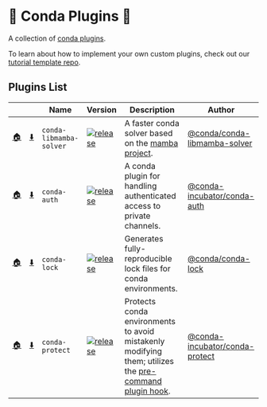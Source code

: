 # 🔌 Conda Plugins 🔌

A collection of [conda plugins](https://docs.conda.io/projects/conda/en/latest/dev-guide/plugins/index.html).

To learn about how to implement your own custom plugins, check out our [tutorial template repo](https://github.com/conda/conda-plugin-template).

## Plugins List

<!-- PLUGIN_LIST -->
| &nbsp; | &nbsp; | Name  | Version | Description | Author |
| ----- | ----- | ----- | ----- | ----- | ----- |
| [🏠](https://github.com/conda/conda-libmamba-solver) | [⬇️](https://anaconda.org/main/conda-libmamba-solver) | `conda-libmamba-solver` | [![release][libmamba-shield]][libmamba-releases] | A faster conda solver based on the [mamba project][mamba project]. | [@conda/conda-libmamba-solver][libmamba-contributors] |
| [🏠](https://github.com/conda-incubator/conda-auth) | [⬇️](https://anaconda.org/conda-forge/conda-auth) | `conda-auth` | [![release][auth-shield]][auth-releases] | A conda plugin for handling authenticated access to private channels. | [@conda-incubator/conda-auth][auth-contributors] |
| [🏠](https://github.com/conda/conda-lock) | [⬇️](https://anaconda.org/conda-forge/conda-lock) | `conda-lock` | [![release][lock-shield]][lock-releases] | Generates fully-reproducible lock files for conda environments. | [@conda/conda-lock][lock-contributors] |
| [🏠](https://github.com/conda-incubator/conda-protect) | [⬇️](https://anaconda.org/conda-forge/conda-protect) | `conda-protect` | [![release][protect-shield]][protect-releases] | Protects conda environments to avoid mistakenly modifying them; utilizes the [pre-command plugin hook][pre/post-command blog post]. | [@conda-incubator/conda-protect][protect-contributors] |
<!-- PLUGIN_LIST -->

[libmamba-shield]: https://img.shields.io/github/release/conda/conda-libmamba-solver.svg
[libmamba-releases]: https://github.com/conda/conda-libmamba-solver/releases
[libmamba-contributors]: https://github.com/conda/conda-libmamba-solver/graphs/contributors
[mamba project]: https://mamba.readthedocs.io/en/latest/

[auth-shield]: https://img.shields.io/github/v/release/conda-incubator/conda-auth.svg
[auth-releases]: https://github.com/conda-incubator/conda-auth/releases
[auth-contributors]: https://github.com/conda-incubator/conda-auth/graphs/contributors

[lock-shield]: https://img.shields.io/github/v/release/conda/conda-lock.svg
[lock-releases]: https://github.com/conda/conda-lock/releases
[lock-contributors]: https://github.com/conda/conda-lock/graphs/contributors

[protect-shield]: https://img.shields.io/github/v/release/conda-incubator/conda-protect.svg
[protect-releases]: https://github.com/conda-incubator/conda-protect/releases
[protect-contributors]: https://github.com/conda-incubator/conda-protect/graphs/contributors
[pre/post-command blog post]: https://conda.org/blog/2023-07-31-latest-conda-release-includes-new-plugin-hooks#conda-protect-and-the-pre-command-hook

